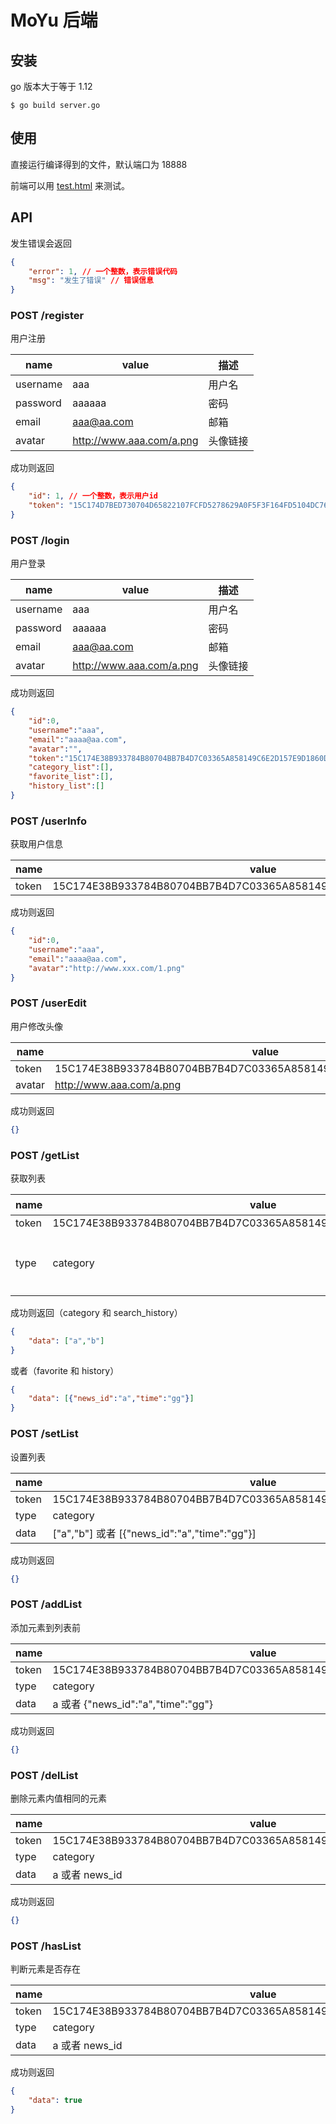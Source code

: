 # MoYu 后端

## 安装

go 版本大于等于 1.12

`$ go build server.go`

## 使用

直接运行编译得到的文件，默认端口为 18888

前端可以用 [test.html](./test.html) 来测试。

## API

发生错误会返回

```json
{
    "error": 1, // 一个整数，表示错误代码
    "msg": "发生了错误" // 错误信息
}
```

### POST /register

用户注册

| name     | value                    | 描述     |
| -------- | ------------------------ | -------- |
| username | aaa                      | 用户名   |
| password | aaaaaa                   | 密码     |
| email    | aaa@aa.com               | 邮箱     |
| avatar   | http://www.aaa.com/a.png | 头像链接 |

成功则返回

```json
{
    "id": 1, // 一个整数，表示用户id
    "token": "15C174D7BED730704D65822107FCFD5278629A0F5F3F164FD5104DC76695721D"
}
```

### POST /login

用户登录

| name     | value                    | 描述     |
| -------- | ------------------------ | -------- |
| username | aaa                      | 用户名   |
| password | aaaaaa                   | 密码     |
| email    | aaa@aa.com               | 邮箱     |
| avatar   | http://www.aaa.com/a.png | 头像链接 |

成功则返回

```json
{
    "id":0,
    "username":"aaa",
    "email":"aaaa@aa.com",
    "avatar":"",
    "token":"15C174E38B933784B80704BB7B4D7C03365A858149C6E2D157E9D1860D1D68D8",
    "category_list":[],
    "favorite_list":[],
    "history_list":[]
}
```

### POST /userInfo

获取用户信息

| name  | value                                                        |
| ----- | ------------------------------------------------------------ |
| token | 15C174E38B933784B80704BB7B4D7C03365A858149C6E2D157E9D1860D1D68D8 |

成功则返回

```json
{
	"id":0,
	"username":"aaa",
	"email":"aaaa@aa.com",
	"avatar":"http://www.xxx.com/1.png"
}
```

### POST /userEdit

用户修改头像

| name   | value                                                        |
| ------ | ------------------------------------------------------------ |
| token  | 15C174E38B933784B80704BB7B4D7C03365A858149C6E2D157E9D1860D1D68D8 |
| avatar | http://www.aaa.com/a.png                                     |

成功则返回

```json
{}
```

### POST /getList

获取列表

| name  | value                                                        | 描述                                             |
| ----- | ------------------------------------------------------------ | ------------------------------------------------ |
| token | 15C174E38B933784B80704BB7B4D7C03365A858149C6E2D157E9D1860D1D68D8 |                                                  |
| type  | category                                                     | category、search_history、favorite、history 之一 |

成功则返回（category 和 search_history）

```json
{
	"data": ["a","b"]
}
```

或者（favorite 和 history）

```json
{
	"data": [{"news_id":"a","time":"gg"}]
}
```

### POST /setList

设置列表

| name  | value                                                        |
| ----- | ------------------------------------------------------------ |
| token | 15C174E38B933784B80704BB7B4D7C03365A858149C6E2D157E9D1860D1D68D8 |
| type  | category                                                     |
| data  | ["a","b"] 或者 [{"news_id":"a","time":"gg"}]                 |

成功则返回

```json
{}
```

### POST /addList

添加元素到列表前

| name  | value                                                        |
| ----- | ------------------------------------------------------------ |
| token | 15C174E38B933784B80704BB7B4D7C03365A858149C6E2D157E9D1860D1D68D8 |
| type  | category                                                     |
| data  | a 或者 {"news_id":"a","time":"gg"}                           |

成功则返回

```json
{}
```

### POST /delList

删除元素内值相同的元素

| name  | value                                                        |
| ----- | ------------------------------------------------------------ |
| token | 15C174E38B933784B80704BB7B4D7C03365A858149C6E2D157E9D1860D1D68D8 |
| type  | category                                                     |
| data  | a 或者 news_id                        |

成功则返回

```json
{}
```

### POST /hasList

判断元素是否存在

| name  | value                                                        |
| ----- | ------------------------------------------------------------ |
| token | 15C174E38B933784B80704BB7B4D7C03365A858149C6E2D157E9D1860D1D68D8 |
| type  | category                                                     |
| data  | a 或者 news_id                        |

成功则返回

```json
{
	"data": true
}
```


